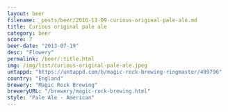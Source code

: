 ```yaml
---
layout: beer
filename: _posts/beer/2016-11-09-curious-original-pale-ale.md
title: Curious original pale ale
category: beer
score: 7
beer-date: "2013-07-19"
desc: "Flowery"
permalink: /beer/:title.html
img: /img/list/curious-original-pale-ale.jpeg
untappd: "https://untappd.com/b/magic-rock-brewing-ringmaster/499796"
country: "England"
brewery: "Magic Rock Brewing"
breweryURL: "/brewery/magic-rock-brewing.html"
style: "Pale Ale - American"
---
```

